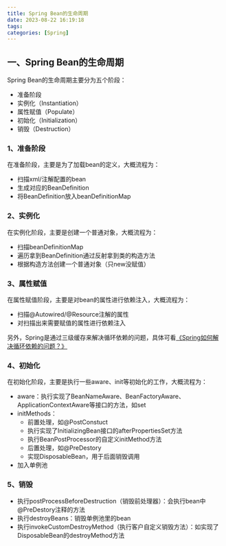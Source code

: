 ```yaml
---
title: Spring Bean的生命周期
date: 2023-08-22 16:19:18
tags:
categories: [Spring]
---
```


## 一、Spring Bean的生命周期
Spring Bean的生命周期主要分为五个阶段：
* 准备阶段
* 实例化（Instantiation）
* 属性赋值（Populate）
* 初始化（Initialization）
* 销毁（Destruction）

### 1、准备阶段
在准备阶段，主要是为了加载bean的定义，大概流程为：
* 扫描xml/注解配置的bean
* 生成对应的BeanDefinition
* 将BeanDefinition放入beanDefinitionMap

### 2、实例化
在实例化阶段，主要是创建一个普通对象，大概流程为：
* 扫描beanDefinitionMap
* 遍历拿到BeanDefinition通过反射拿到类的构造方法
* 根据构造方法创建一个普通对象（只new没赋值）

### 3、属性赋值
在属性赋值阶段，主要是对bean的属性进行依赖注入，大概流程为：
* 扫描@Autowired/@Resource注解的属性
* 对扫描出来需要赋值的属性进行依赖注入

另外，Spring是通过三级缓存来解决循环依赖的问题，具体可看[《Spring如何解决循环依赖的问题？》](https://garyleeeee.github.io/2023/08/01/spring/spring-ru-he-jie-jue-xun-huan-yi-lai-de-wen-ti/)

### 4、初始化
在初始化阶段，主要是执行一些aware、init等初始化的工作，大概流程为：
* aware：执行实现了BeanNameAware、BeanFactoryAware、ApplicationContextAware等接口的方法，如set
* initMethods：
    * 前置处理，如@PostConstuct
    * 执行实现了InitializingBean接口的afterPropertiesSet方法
    * 执行BeanPostProcessor的自定义initMethod方法
    * 后置处理，如@PreDestory
    * 实现DisposableBean，用于后面销毁调用
* 加入单例池

### 5、销毁
* 执行postProcessBeforeDestruction（销毁前处理器）：会执行bean中@PreDestory注释的方法
* 执行destroyBeans：销毁单例池里的bean
* 执行invokeCustomDestroyMethod（执行客户自定义销毁方法）：如实现了DisposableBean的destroyMethod方法





